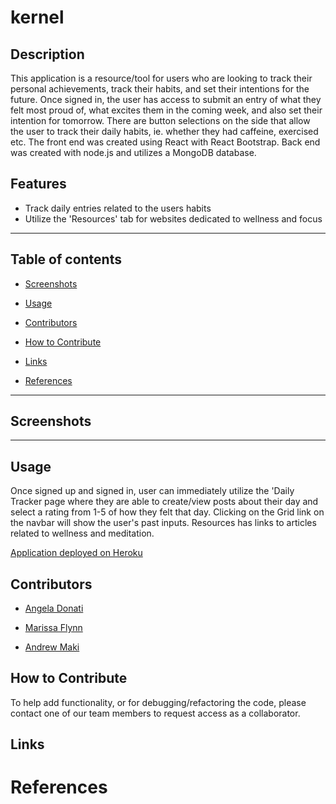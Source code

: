 # kernel

## Description

This application is a resource/tool for users who are looking to track their personal achievements, track their habits, and set their intentions for the future.
Once signed in, the user has access to submit an entry of what they felt most proud of, what excites them in the coming week, and also set their intention for tomorrow. There are button selections on the side that allow the user to track their daily habits, ie. whether they had caffeine, exercised etc. The front end was created using React with React Bootstrap. Back end was created with node.js and utilizes a MongoDB database. 


## Features

* Track daily entries related to the users habits
* Utilize the 'Resources' tab for websites dedicated to wellness and focus


---

## Table of contents

* [Screenshots](#screenshots)

* [Usage](#usage)

* [Contributors](#contributors)

* [How to Contribute](#how-to-contribute)

* [Links](#links)


* [References](#references)

---
## Screenshots
<!-- <img src="public/img/updated-screen-shot.png" alt="drawing" height="600" width="700"/> -->


--- 

## Usage

Once signed up and signed in, user can immediately utilize the 'Daily Tracker page where they are able to create/view posts about their day and select a rating from 1-5 of how they felt that day. Clicking on the Grid link on the navbar will show the user's past inputs. Resources has links to articles related to wellness and meditation. 

[Application deployed on Heroku]() 

## Contributors


* [Angela Donati](https://github.com/a-donati)

* [Marissa Flynn](https://github.com/ottercreektourism)

* [Andrew Maki](https://github.com/admakinh)


## How to Contribute

To help add functionality, or for debugging/refactoring the code, please contact one of our team members to request access as a collaborator.

## Links




# References 


